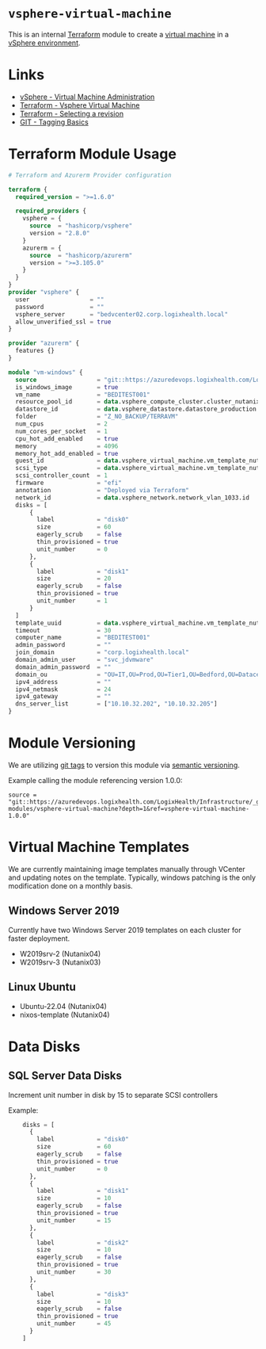 # `vsphere-virtual-machine`

This is an internal [Terraform](https://www.terraform.io/) module to create a [virtual machine](https://azure.microsoft.com/en-us/resources/cloud-computing-dictionary/what-is-a-virtual-machine) in a [vSphere environment](https://docs.vmware.com/en/VMware-vSphere/index.html).

# Links

- [vSphere - Virtual Machine Administration](https://docs.vmware.com/en/VMware-vSphere/8.0/vsphere-vm-administration/GUID-55238059-912E-411F-A0E9-A7A536972A91.html)
- [Terraform - Vsphere Virtual Machine](https://registry.terraform.io/providers/hashicorp/vsphere/latest/docs/resources/virtual_machine)
- [Terraform - Selecting a revision](https://developer.hashicorp.com/terraform/language/modules/sources#selecting-a-revision)
- [GIT - Tagging Basics](https://git-scm.com/book/en/v2/Git-Basics-Tagging)

# Terraform Module Usage

```terraform
# Terraform and Azurerm Provider configuration

terraform {
  required_version = ">=1.6.0"

  required_providers {
    vsphere = {
      source  = "hashicorp/vsphere"
      version = "2.8.0"
    }
    azurerm = {
      source  = "hashicorp/azurerm"
      version = ">=3.105.0"
    }
  }
}
provider "vsphere" {
  user                 = ""
  password             = ""
  vsphere_server       = "bedvcenter02.corp.logixhealth.local"
  allow_unverified_ssl = true
}

provider "azurerm" {
  features {}
}

module "vm-windows" {
  source                 = "git::https://azuredevops.logixhealth.com/LogixHealth/Infrastructure/_git/infrastructure//0_Global_Library/terraform-modules/vsphere-virtual-machine?depth=1&ref=vsphere-virtual-machine-1.0.0"
  is_windows_image       = true
  vm_name                = "BEDITEST001"
  resource_pool_id       = data.vsphere_compute_cluster.cluster_nutanix_04.resource_pool_id
  datastore_id           = data.vsphere_datastore.datastore_production.id
  folder                 = "Z_NO_BACKUP/TERRAVM"
  num_cpus               = 2
  num_cores_per_socket   = 1
  cpu_hot_add_enabled    = true
  memory                 = 4096
  memory_hot_add_enabled = true
  guest_id               = data.vsphere_virtual_machine.vm_template_nutanix04.guest_id
  scsi_type              = data.vsphere_virtual_machine.vm_template_nutanix04.scsi_type
  scsi_controller_count  = 1
  firmware               = "efi"
  annotation             = "Deployed via Terraform"
  network_id             = data.vsphere_network.network_vlan_1033.id
  disks = [
      {
        label            = "disk0"
        size             = 60
        eagerly_scrub    = false
        thin_provisioned = true
        unit_number      = 0
      },
      {
        label            = "disk1"
        size             = 20
        eagerly_scrub    = false
        thin_provisioned = true
        unit_number      = 1
      }
  ]
  template_uuid          = data.vsphere_virtual_machine.vm_template_nutanix04.id
  timeout                = 30
  computer_name          = "BEDITEST001"
  admin_password         = ""
  join_domain            = "corp.logixhealth.local"
  domain_admin_user      = "svc_jdvmware"
  domain_admin_password  = ""
  domain_ou              = "OU=IT,OU=Prod,OU=Tier1,OU=Bedford,OU=Datacenters,DC=CORP,DC=LOGIXHEALTH,DC=LOCAL"
  ipv4_address           = ""
  ipv4_netmask           = 24
  ipv4_gateway           = ""
  dns_server_list        = ["10.10.32.202", "10.10.32.205"]
}
```

# Module Versioning

We are utilizing [git tags](https://git-scm.com/book/en/v2/Git-Basics-Tagging) to version this module via [semantic versioning](https://semver.org/).

Example calling the module referencing version 1.0.0:

```teraform
source = "git::https://azuredevops.logixhealth.com/LogixHealth/Infrastructure/_git/infrastructure//0_Global_Library/terraform-modules/vsphere-virtual-machine?depth=1&ref=vsphere-virtual-machine-1.0.0"
```

# Virtual Machine Templates

We are currently maintaining image templates manually through VCenter and updating notes on the template. Typically, windows patching is the only modification done on a monthly basis.

## Windows Server 2019

Currently have two Windows Server 2019 templates on each cluster for faster deployment.

- W2019srv-2 (Nutanix04)
- W2019srv-3 (Nutanix03)

## Linux Ubuntu

- Ubuntu-22.04 (Nutanix04)
- nixos-template (Nutanix04)

# Data Disks

## SQL Server Data Disks

Increment unit number in disk by 15 to separate SCSI controllers

Example:

```terraform
    disks = [
      {
        label            = "disk0"
        size             = 60
        eagerly_scrub    = false
        thin_provisioned = true
        unit_number      = 0
      },
      {
        label            = "disk1"
        size             = 10
        eagerly_scrub    = false
        thin_provisioned = true
        unit_number      = 15
      },
      {
        label            = "disk2"
        size             = 10
        eagerly_scrub    = false
        thin_provisioned = true
        unit_number      = 30
      },
      {
        label            = "disk3"
        size             = 10
        eagerly_scrub    = false
        thin_provisioned = true
        unit_number      = 45
      }
    ]
```
